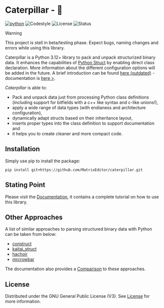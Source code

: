 # Caterpillar - 🐛

[![python](https://img.shields.io/badge/python-3.12+-blue.svg?logo=python&labelColor=grey)](https://www.python.org/downloads/)
![Codestyle](https://img.shields.io:/static/v1?label=Codestyle&message=black&color=black)
![License](https://img.shields.io:/static/v1?label=License&message=GNU+v3&color=blue)
![Status](https://img.shields.io:/static/v1?label=Status&message=🚧&color=teal)

> [!WARNING]
> This project is stell in beta/testing phase. Expect bugs, naming changes and errors while using this
> library.

Caterpillar is a Python 3.12+ library to pack and unpack structurized binary data. It
enhances the capabilities of [Python Struct](https://docs.python.org/3/library/struct.html)
by enabling direct class declaration. More information about the different configuration
options will be added in the future. A brief introduction can be found [here (outdated)](docs/INTRO.md) - documentation is [here >](https://matrixeditor.github.io/caterpillar/).

*Caterpillar* is able to:

* Pack and unpack data just from processing Python class definitions (including support for bitfields with a c++ like syntax and c-like unions!),
* apply a wide range of data types (with endianess and architecture configuration),
* dynamically adapt structs based on their inheritance layout,
* inserts proper types into the class definition to support documentation and
* it helps you to create cleaner and more compact code.

## Installation

Simply use pip to install the package:
```console
pip install git+https://github.com/MatrixEditor/caterpillar.git
```

## Stating Point

Please visit the [Documentation](https://matrixeditor.github.io/caterpillar/), it contains a complete tutorial on how to use this library.

## Other Approaches

A list of similar approaches to parsing structured binary data with Python can be taken from below:

* [construct](https://github.com/construct/construct)
* [kaitai_struct](https://github.com/kaitai-io/kaitai_struct)
* [hachoir](https://hachoir.readthedocs.io/en/latest/)
* [mrcrowbar](https://github.com/moralrecordings/mrcrowbar)

The documentation also provides a [Comparison](https://matrixeditor.github.io/caterpillar/reference/introduction.html#comparison)
to these approaches.

## License

Distributed under the GNU General Public License (V3). See [License](LICENSE) for more information.